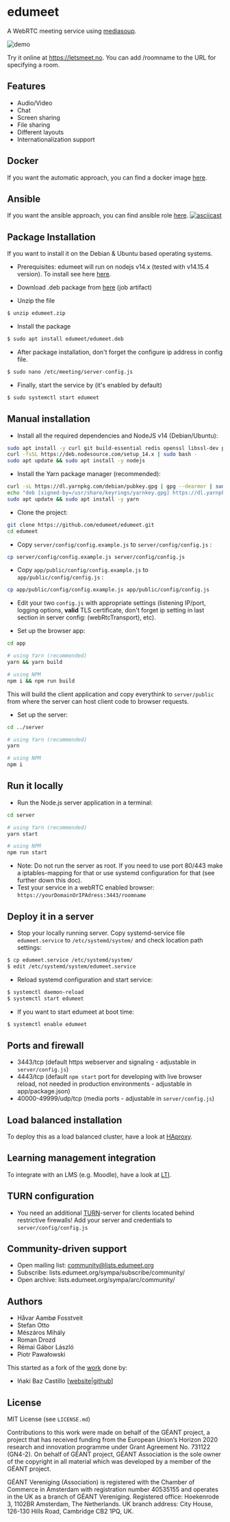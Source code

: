 # edumeet

A WebRTC meeting service using [mediasoup](https://mediasoup.org).

![demo](demo.gif)

Try it online at https://letsmeet.no. You can add /roomname to the URL for specifying a room.

## Features

* Audio/Video
* Chat
* Screen sharing
* File sharing
* Different layouts
* Internationalization support

## Docker

If you want the automatic approach, you can find a docker image [here](https://hub.docker.com/r/edumeet/edumeet/).

## Ansible

If you want the ansible approach, you can find ansible role [here](https://github.com/edumeet/edumeet-ansible/).
[![asciicast](https://asciinema.org/a/311365.svg)](https://asciinema.org/a/311365)

## Package Installation

If you want to install it on the Debian & Ubuntu based operating systems.

* Prerequisites:
edumeet will run on nodejs v14.x (tested with v14.15.4 version).
To install see here [here](https://github.com/nodesource/distributions/blob/master/README.md#debinstall).

* Download .deb package from [here](https://github.com/edumeet/edumeet/actions?query=workflow%3ADeployer+branch%3Amaster+is%3Asuccess) (job artifact)

* Unzip the file

```bash
$ unzip edumeet.zip
```

* Install the package

```bash
$ sudo apt install edumeet/edumeet.deb
```

* After package installation, don't forget the configure ip address in config file.

```bash
$ sudo nano /etc/meeting/server-config.js
```

* Finally, start the service by (it's enabled by default)

```bash
$ sudo systemctl start edumeet
```

## Manual installation

* Install all the required dependencies and NodeJS v14 (Debian/Ubuntu):

```bash
sudo apt install -y curl git build-essential redis openssl libssl-dev pkg-config
curl -fsSL https://deb.nodesource.com/setup_14.x | sudo bash -
sudo apt update && sudo apt install -y nodejs
```

* Install the Yarn package manager (recommended):

```bash
curl -sL https://dl.yarnpkg.com/debian/pubkey.gpg | gpg --dearmor | sudo tee /usr/share/keyrings/yarnkey.gpg >/dev/null
echo "deb [signed-by=/usr/share/keyrings/yarnkey.gpg] https://dl.yarnpkg.com/debian stable main" | sudo tee /etc/apt/sources.list.d/yarn.list
sudo apt update && sudo apt install -y yarn
```

* Clone the project:

```bash
git clone https://github.com/edumeet/edumeet.git
cd edumeet
```

* Copy `server/config/config.example.js` to `server/config/config.js` :

```bash
cp server/config/config.example.js server/config/config.js
```

* Copy `app/public/config/config.example.js` to `app/public/config/config.js` :

```bash
cp app/public/config/config.example.js app/public/config/config.js
```

* Edit your two `config.js` with appropriate settings (listening IP/port, logging options, **valid** TLS certificate, don't forget ip setting in last section in server config: (webRtcTransport), etc).

* Set up the browser app:

```bash
cd app

# using Yarn (recommended)
yarn && yarn build

# using NPM
npm i && npm run build
```

This will build the client application and copy everythink to `server/public` from where the server can host client code to browser requests.

* Set up the server:

```bash
cd ../server

# using Yarn (recommended)
yarn

# using NPM
npm i
```

## Run it locally

* Run the Node.js server application in a terminal:

```bash
cd server

# using Yarn (recommended)
yarn start

# using NPM
npm run start
```

* Note: Do not run the server as root. If you need to use port 80/443 make a iptables-mapping for that or use systemd configuration for that (see further down this doc).
* Test your service in a webRTC enabled browser: `https://yourDomainOrIPAdress:3443/roomname`

## Deploy it in a server

* Stop your locally running server. Copy systemd-service file `edumeet.service` to `/etc/systemd/system/` and check location path settings:

```bash
$ cp edumeet.service /etc/systemd/system/
$ edit /etc/systemd/system/edumeet.service
```

* Reload systemd configuration and start service:

```bash
$ systemctl daemon-reload
$ systemctl start edumeet
```

* If you want to start edumeet at boot time:

```bash
$ systemctl enable edumeet
```

## Ports and firewall

* 3443/tcp (default https webserver and signaling - adjustable in `server/config.js`)
* 4443/tcp (default `npm start` port for developing with live browser reload, not needed in production environments - adjustable in app/package.json)
* 40000-49999/udp/tcp (media ports - adjustable in `server/config.js`)

## Load balanced installation

To deploy this as a load balanced cluster, have a look at [HAproxy](HAproxy.md).

## Learning management integration

To integrate with an LMS (e.g. Moodle), have a look at [LTI](LTI/LTI.md).

## TURN configuration

* You need an additional [TURN](https://github.com/coturn/coturn)-server for clients located behind restrictive firewalls! Add your server and credentials to `server/config/config.js`

## Community-driven support

* Open mailing list: community@lists.edumeet.org
* Subscribe: lists.edumeet.org/sympa/subscribe/community/
* Open archive: lists.edumeet.org/sympa/arc/community/

## Authors

* Håvar Aambø Fosstveit
* Stefan Otto
* Mészáros Mihály
* Roman Drozd
* Rémai Gábor László
* Piotr Pawałowski

This started as a fork of the [work](https://github.com/versatica/mediasoup-demo) done by:

* Iñaki Baz Castillo [[website](https://inakibaz.me)|[github](https://github.com/ibc/)]

## License

MIT License (see `LICENSE.md`)

Contributions to this work were made on behalf of the GÉANT project, a project that has received funding from the European Union’s Horizon 2020 research and innovation programme under Grant Agreement No. 731122 (GN4-2). On behalf of GÉANT project, GÉANT Association is the sole owner of the copyright in all material which was developed by a member of the GÉANT project.

GÉANT Vereniging (Association) is registered with the Chamber of Commerce in Amsterdam with registration number 40535155 and operates in the UK as a branch of GÉANT Vereniging. Registered office: Hoekenrode 3, 1102BR Amsterdam, The Netherlands. UK branch address: City House, 126-130 Hills Road, Cambridge CB2 1PQ, UK.
